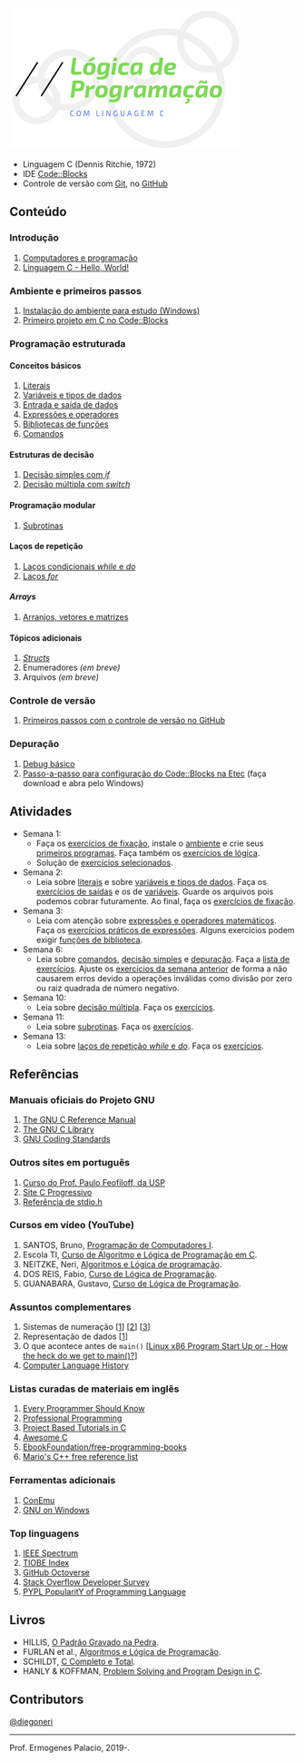 ![Lógica de Programação com C](LOGO.png)

* Linguagem C (Dennis Ritchie, 1972)
* IDE [Code::Blocks](http://www.codeblocks.org/)
* Controle de versão com [Git](https://git-scm.com/), no [GitHub](https://github.com/)

## Conteúdo

### Introdução

1. [Computadores e programação](https://docs.google.com/presentation/d/12fEBMU-ONu4uSnBLsxsbvzmswePdr1OYM7W_A32GWLA/edit?usp=sharing)
1. [Linguagem C - Hello, World!](https://docs.google.com/presentation/d/1037d31zuvv2WCOtZC4vfKUgfK_cJQiRz7KMpPml7U4M/edit?usp=sharing)

### Ambiente e primeiros passos

1. [Instalação do ambiente para estudo (Windows)](https://github.com/ermogenes/aulas-logica-programacao/blob/master/environment/ide_e_compilador.MD)
1. [Primeiro projeto em C no Code::Blocks](https://github.com/ermogenes/aulas-logica-programacao/blob/master/environment/codeblocks-c-primeiros-passos.MD)

### Programação estruturada

#### Conceitos básicos

1. [Literais](content/literals.MD)
1. [Variáveis e tipos de dados](content/variables_and_types.MD)
1. [Entrada e saída de dados](content/input_output.MD)
1. [Expressões e operadores](content/expressions_operators.MD)
1. [Bibliotecas de funções](content/standard_library_functions.MD)
1. [Comandos](content/statements.MD)

#### Estruturas de decisão
1. [Decisão simples com _if_](content/if.MD)
1. [Decisão múltipla com _switch_](content/switch.MD)
 
#### Programação modular
1. [Subrotinas](content/subroutines.MD)

#### Laços de repetição
1. [Laços condicionais _while_ e _do_](content/while-do.MD)
1. [Laços _for_](content/for.MD)

#### _Arrays_
1. [Arranjos, vetores e matrizes](content/array.MD)

#### Tópicos adicionais
1. [_Structs_](content/structs.MD)
1. Enumeradores _(em breve)_
1. Arquivos _(em breve)_

### Controle de versão

1. [Primeiros passos com o controle de versão no GitHub](https://github.com/ermogenes/aulas-logica-programacao/blob/master/environment/git-hw-remote.MD)

### Depuração

1. [Debug básico](content/debug.MD)
2. [Passo-a-passo para configuração do Code::Blocks na Etec](/content/passosDebugCodeBlocks.mht) (faça download e abra pelo Windows)

## Atividades

- Semana 1:
    - Faça os [exercícios de fixação](https://forms.gle/svvF5MrqK3S64NfR9), instale o [ambiente](https://github.com/ermogenes/aulas-logica-programacao/blob/master/environment/ide_e_compilador.MD) e crie seus [primeiros programas](https://github.com/ermogenes/aulas-logica-programacao/blob/master/environment/codeblocks-c-primeiros-passos.MD). Faça também os [exercícios de lógica](https://github.com/ermogenes/aulas-logica-programacao/blob/master/exercises/logica_1.MD).
    - Solução de [exercícios selecionados](exercises/logica_1_sln.MD).
- Semana 2:
    - Leia sobre [literais](https://github.com/ermogenes/aulas-logica-programacao/blob/master/content/literals.MD) e sobre [variáveis e tipos de dados](https://github.com/ermogenes/aulas-logica-programacao/blob/master/content/variables_and_types.MD). Faça os [exercícios de saídas](https://github.com/ermogenes/aulas-logica-programacao/blob/master/exercises/saida_1.MD) e os de [variáveis](https://github.com/ermogenes/aulas-logica-programacao/blob/master/exercises/variaveis_1.MD). Guarde os arquivos pois podemos cobrar futuramente. Ao final, faça os [exercícios de fixação](https://forms.gle/uwEsJ88PkP3aSbod7).
- Semana 3:
    - Leia com atenção sobre [expressões e operadores matemáticos](https://github.com/ermogenes/aulas-logica-programacao/blob/master/content/expressions_operators.MD). Faça os [exercícios práticos de expressões](https://github.com/ermogenes/aulas-logica-programacao/blob/master/exercises/expressoes_1.MD). Alguns exercícios podem exigir [funções de biblioteca](https://github.com/ermogenes/aulas-logica-programacao/blob/master/content/standard_library_functions.MD).
- Semana 6:
    - Leia sobre [comandos](content/statements.MD), [decisão simples](content/if.MD) e [depuração](content/debug.MD). Faça a [lista de exercícios](exercises/decisao_simples_1.MD). Ajuste os [exercícios da semana anterior](exercises/expressoes_1.MD) de forma a não causarem erros devido a operações inválidas como divisão por zero ou raiz quadrada de número negativo.
- Semana 10:
    - Leia sobre [decisão múltipla](content/switch.MD). Faça os [exercícios](exercises/decisao_multipla_1.MD).
- Semana 11:
    - Leia sobre [subrotinas](content/subroutines.MD). Faça os [exercícios](exercises/subrotinas_1.MD).
- Semana 13:
    - Leia sobre [laços de repetição _while_ e _do_](content/while-do.MD). Faça os [exercícios](exercises/repeticao_1.MD).
## Referências

### Manuais oficiais do Projeto GNU

1. [The GNU C Reference Manual](https://www.gnu.org/software/gnu-c-manual/gnu-c-manual.html)
1. [The GNU C Library](https://www.gnu.org/software/libc/manual/html_mono/libc.html)
1. [GNU Coding Standards](https://www.gnu.org/prep/standards/standards.html)

### Outros sites em português

1. [Curso do Prof. Paulo Feofiloff, da USP](https://www.ime.usp.br/~pf/algoritmos/index.html)
1. [Site C Progressivo](https://www.cprogressivo.net/p/curso-de-c-online-para-iniciantes.html)
1. [Referência de stdio.h](http://www.cmaismais.com.br/)

### Cursos em vídeo (YouTube)

1. SANTOS, Bruno, [Programação de Computadores I](https://www.youtube.com/playlist?list=PLxPO1Jz8r37etkXp9gjAEL07hZXmc2o_Y).
1. Escola TI, [Curso de Algoritmo e Lógica de Programação em C](https://www.youtube.com/playlist?list=PL9PzDKD_B1nNpJxJ9kKFEWtN7Uzk6RpFa).
1. NEITZKE, Neri, [Algoritmos e Lógica de programação](https://www.youtube.com/playlist?list=PL7A8A8BBBF907A25A).
1. DOS REIS, Fabio, [Curso de Lógica de Programação](https://www.youtube.com/playlist?list=PLucm8g_ezqNpYL-z-lutCuBplhx9aqkdd).
1. GUANABARA, Gustavo, [Curso de Lógica de Programação](https://www.youtube.com/playlist?list=PLHz_AreHm4dmSj0MHol_aoNYCSGFqvfXV).

### Assuntos complementares

1. Sistemas de numeração [[1](http://www.inf.ufsc.br/~bosco.sobral/downloads/Livro-Java-Como-Programar-Deitel-Ed6/additional/addnlApps/jhtp6_appE_NumberSystems.pdf)] [[2](https://pt.wikibooks.org/wiki/Eletr%C3%B4nica_Digital/Sistemas_de_Numera%C3%A7%C3%A3o)] [[3](http://www.mecaweb.com.br/eletronica/content/e_numeracao)]
1. Representação de dados [[1](https://www.ntu.edu.sg/home/ehchua/programming/java/DataRepresentation.html)]
1. O que acontece antes de `main()` [[Linux x86 Program Start Up or - How the heck do we get to main()?](http://dbp-consulting.com/tutorials/debugging/linuxProgramStartup.html)]
1. [Computer Language History](https://www.levenez.com/lang/)

### Listas curadas de materiais em inglês

1. [Every Programmer Should Know](https://github.com/mtdvio/every-programmer-should-know)
1. [Professional Programming](https://github.com/charlax/professional-programming)
1. [Project Based Tutorials in C](https://github.com/rby90/Project-Based-Tutorials-in-C)
1. [Awesome C](https://github.com/kozross/awesome-c)
1. [EbookFoundation/free-programming-books](https://github.com/EbookFoundation/free-programming-books/blob/master/free-programming-books.md#c)
1. [Mario's C++ free reference list](https://www.quora.com/Which-programming-language-has-the-easiest-to-read-programming-documentation/answer/Mario-Galindo-Queralt)

### Ferramentas adicionais

1. [ConEmu](https://conemu.github.io/)
1. [GNU on Windows](https://github.com/bmatzelle/gow/wiki)

### Top linguagens

1. [IEEE Spectrum](https://spectrum.ieee.org/at-work/innovation/the-2018-top-programming-languages)
1. [TIOBE Index](https://www.tiobe.com/tiobe-index/)
1. [GitHub Octoverse](https://octoverse.github.com/projects#languages)
1. [Stack Overflow Developer Survey](https://insights.stackoverflow.com/survey/2018/#most-popular-technologies)
1. [PYPL PopularitY of Programming Language](http://pypl.github.io/PYPL.html)

## Livros

- HILLIS, [O Padrão Gravado na Pedra](https://www.martinsfontespaulista.com.br/padrao-gravado-na-pedra-o-157104.aspx/p).
- FURLAN et al., [Algoritmos e Lógica de Programação](http://www.cengage.com.br/ls/algoritmos-e-logica-de-programacao-2a-edicao-revista-e-ampliada/).
- SCHILDT, [C Completo e Total](http://www.inf.ufpr.br/lesoliveira/download/c-completo-total.pdf).
- HANLY & KOFFMAN, [Problem Solving and Program Design in C](http://jeisson.ecci.ucr.ac.cr/tmp/books/cpp/Problem%20Solving%20and%20Program%20Design%20in%20C%20%5B2015%5D.pdf).

## Contributors

[@diegoneri](https://github.com/diegoneri)

----
Prof. Ermogenes Palacio, 2019-.
